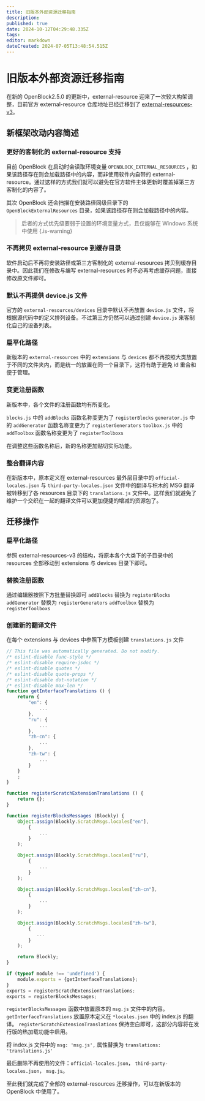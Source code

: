 ```yaml
---
title: 旧版本外部资源迁移指南
description: 
published: true
date: 2024-10-12T04:29:48.335Z
tags: 
editor: markdown
dateCreated: 2024-07-05T13:48:54.515Z
---
```


# 旧版本外部资源迁移指南

在新的 OpenBlock2.5.0 的更新中，external-resource 迎来了一次较大构架调整，目前官方 external-resource 仓库地址已经迁移到了 [external-resources-v3](https://github.com/openblockcc/external-resources-v3)。

## 新框架改动内容简述

### 更好的客制化的 external-resource 支持

目前 OpenBlock 在启动时会读取环境变量 `OPENBLOCK_EXTERNAL_RESOURCES` ，如果该路径存在则会加载路径中的内容，而非使用软件内自带的 external-resource。通过这样的方式我们就可以避免在官方软件主体更新时覆盖掉第三方客制化的内容了。   
   
其次 OpenBlock 还会扫描在安装路径同级目录下的 `OpenBlockExternalResources` 目录，如果该路径存在则会加载路径中的内容。
> 后者的方式优先级要弱于设置的环境变量方式，且仅能够在 Windows 系统中使用
{.is-warning}
   
### 不再拷贝 external-resource 到缓存目录

软件启动后不再将安装路径或第三方客制化的 external-resources 拷贝到缓存目录中。因此我们在修改与编写 external-resources 时不必再考虑缓存问题，直接修改原文件即可。

### 默认不再提供 device.js 文件

官方的 `external-resources/devices` 目录中默认不再放置 `device.js` 文件，将根据源代码中的定义排列设备。不过第三方仍然可以通过创建 `device.js` 来客制化自己的设备列表。

### 扁平化路径

新版本的 `external-resources` 中的 `extensions` 与 `devices` 都不再按照大类放置于不同的文件夹内，而是统一的放置在同一个目录下，这将有助于避免 id 重合和便于管理。

### 变更注册函数
	
新版本中，各个文件的注册函数均有所变化。

`blocks.js` 中的 `addBlocks` 函数名称变更为了 `registerBlocks`
`generator.js` 中的 `addGenerator` 函数名称变更为了 `registerGenerators`
`toolbox.js` 中的 `addToolbox` 函数名称变更为了 `registerToolboxs`

在调整这些函数名称后，新的名称更加贴切实际功能。

### 整合翻译内容

在新版本中，原本定义在 external-resources 最外层目录中的 `official-locales.json` 与 `third-party-locales.json` 文件中的翻译与积木的 MSG 翻译被转移到了各 resources 目录下的 `translations.js` 文件中。这样我们就避免了维护一个交织在一起的翻译文件可以更加便捷的增减的资源包了。

## 迁移操作

### 扁平化路径

参照 external-resources-v3 的结构，将原本各个大类下的子目录中的 resources 全部移动到 extensions 与 devices 目录下即可。

### 替换注册函数

通过编辑器按照下方批量替换即可
`addBlocks` 替换为 `registerBlocks`
`addGenerator` 替换为 `registerGenerators`
`addToolbox` 替换为 `registerToolboxs`

### 创建新的翻译文件

在每个 extensions 与 devices 中参照下方模板创建 `translations.js` 文件

```js
// This file was automatically generated. Do not modify.
/* eslint-disable func-style */
/* eslint-disable require-jsdoc */
/* eslint-disable quotes */
/* eslint-disable quote-props */
/* eslint-disable dot-notation */
/* eslint-disable max-len */
function getInterfaceTranslations () {
    return {
        "en": {
            ...
        },
        "ru": {
            ...
        },
        "zh-cn": {
            ...
        },
        "zh-tw": {
            ...
        }
    }
    ;
}

function registerScratchExtensionTranslations () {
    return {};
}

function registerBlocksMessages (Blockly) {
    Object.assign(Blockly.ScratchMsgs.locales["en"],
        {
            ...
        }
    );

    Object.assign(Blockly.ScratchMsgs.locales["ru"],
        {
            ...
        }
    );

    Object.assign(Blockly.ScratchMsgs.locales["zh-cn"],
        {
            ...
        }
    );

    Object.assign(Blockly.ScratchMsgs.locales["zh-tw"],
        {
           ...
        }
    );

    return Blockly;
}

if (typeof module !== 'undefined') {
    module.exports = {getInterfaceTranslations};
}
exports = registerScratchExtensionTranslations;
exports = registerBlocksMessages;
```

`registerBlocksMessages` 函数中放置原本的 `msg.js` 文件中的内容。
`getInterfaceTranslations` 放置原本定义在 `*locales.json`  中的 index.js 的翻译。
`registerScratchExtensionTranslations` 保持空白即可，这部分内容将在发行版的热加载功能中启用。

将 index.js 文件中的 `msg: 'msg.js',` 属性替换为 `translations: 'translations.js'`

最后删除不再使用的文件：`official-locales.json`， `third-party-locales.json`， `msg.js`。

至此我们就完成了全部的 external-resources 迁移操作，可以在新版本的 OpenBlock 中使用了。

